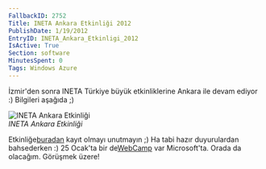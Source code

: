 ```yaml
---
FallbackID: 2752
Title: INETA Ankara Etkinliği 2012
PublishDate: 1/19/2012
EntryID: INETA_Ankara_Etkinligi_2012
IsActive: True
Section: software
MinutesSpent: 0
Tags: Windows Azure
---
```

İzmir'den sonra INETA Türkiye büyük etkinliklerine Ankara ile devam
ediyor :) Bilgileri aşağıda ;)

![INETA Ankara
Etkinliği](http://cdn.daron.yondem.com/assets/2752/banner.jpg)\
*INETA Ankara Etkinliği*

Etkinliğe[buradan](http://www.inetatr.org/oforms/yazilimcilar-ankara-da-bulusuyor)
kayıt olmayı unutmayın ;) Ha tabi hazır duyurulardan bahsederken :) 25
Ocak'ta bir
de[WebCamp](https://msevents.microsoft.com/cui/EventDetail.aspx?EventID=1032503352&culture=tr-TR)
var Microsoft'ta. Orada da olacağım. Görüşmek üzere!


